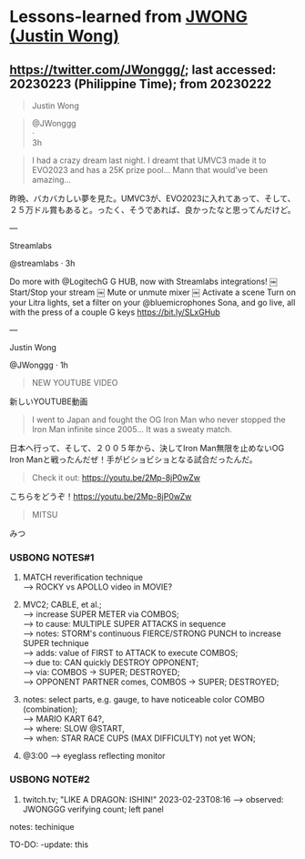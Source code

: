 # Lessons-learned from [JWONG (Justin Wong)](https://twitter.com/JWonggg?ref_src=twsrc%5Egoogle%7Ctwcamp%5Eserp%7Ctwgr%5Eauthor)

## https://twitter.com/JWonggg/; last accessed: 20230223 (Philippine Time); from 20230222

> Justin Wong

> @JWonggg<br/>
> ·<br/>
> 3h

> I had a crazy dream last night. I dreamt that UMVC3 made it to EVO2023 and has a 25K prize pool... Mann that would've been amazing...

昨晩、バカバカしい夢を見た。UMVC3が、EVO2023に入れてあって、そして、２５万ドル賞もあると。ったく、そうであれば、良かったなと思ってんだけど。

—

Streamlabs

@streamlabs
·
3h

Do more with
@LogitechG
G HUB, now with Streamlabs integrations! 
￼
Start/Stop your stream 
￼
Mute or unmute mixer 
￼
Activate a scene Turn on your Litra lights, set a filter on your
@bluemicrophones
Sona, and go live, all with the press of a couple G keys https://bit.ly/SLxGHub

—

Justin Wong

@JWonggg
·
1h

> NEW YOUTUBE VIDEO 

新しいYOUTUBE動画

> I went to Japan and fought the OG Iron Man who never stopped the Iron Man infinite since 2005... It was a sweaty match. 

日本へ行って、そして、２００５年から、決してIron Man無限を止めないOG Iron Manと戦ったんだぜ！手がビショビショとなる試合だったんだ。

> Check it out: https://youtu.be/2Mp-8jP0wZw 

こちらをどうぞ！https://youtu.be/2Mp-8jP0wZw 

> MITSU

みつ

### USBONG NOTES#1

1) MATCH reverification technique<br/>
--> ROCKY vs APOLLO video in MOVIE? 

2) MVC2; CABLE, et al.;<br/>
--> increase SUPER METER via COMBOS;<br/>
--> to cause: MULTIPLE SUPER ATTACKS in sequence<br/>
--> notes: STORM's continuous FIERCE/STRONG PUNCH to increase SUPER technique<br/>
--> adds: value of FIRST to ATTACK to execute COMBOS;<br/>
--> due to: CAN quickly DESTROY OPPONENT;<br/>
--> via: COMBOS -> SUPER; DESTROYED;<br/>
--> OPPONENT PARTNER comes, COMBOS -> SUPER; DESTROYED;

3) notes: select parts, e.g. gauge, to have noticeable color COMBO (combination);<br/>
--> MARIO KART 64?,<br/>
--> where: SLOW @START,<br/>
--> when: STAR RACE CUPS (MAX DIFFICULTY) not yet WON;

4) @3:00 —> eyeglass reflecting monitor

### USBONG NOTE#2

1) twitch.tv; "LIKE A DRAGON: ISHIN!"
2023-02-23T08:16
—> observed: JWONGGG verifying count; left panel

notes: techinique

TO-DO: -update: this
